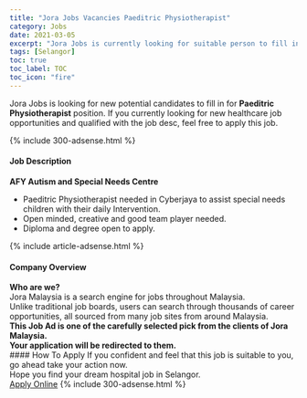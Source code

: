 ```yaml
---
title: "Jora Jobs Vacancies Paeditric Physiotherapist" 
category: Jobs 
date: 2021-03-05 
excerpt: "Jora Jobs is currently looking for suitable person to fill in the Paeditric Physiotherapist which positioned at Selangor" 
tags: [Selangor] 
toc: true 
toc_label: TOC 
toc_icon: "fire" 
--- 
```


<p>Jora Jobs is looking for new potential candidates to fill in for <b>Paeditric Physiotherapist</b> position. If you currently looking for new healthcare job opportunities and qualified with the job desc, feel free to apply this job.
</p>{% include 300-adsense.html %} 
<div><div><h4>Job Description</h4></div><div><div><span><div><div><strong>AFY Autism and Special Needs Centre</strong></div><div><ul><li>Paeditric Physiotherapist needed in Cyberjaya to assist special needs children with their daily Intervention.</li><li>Open minded, creative and good team player needed.</li><li>Diploma and degree open to apply.</li></ul></div></div></span></div></div></div> 
{% include article-adsense.html %} 
<div><div><h4>Company Overview</h4></div><div><div><span><div><div>
<strong>Who are we?</strong></div>
<div>
	Jora Malaysia is a search engine for jobs throughout Malaysia.<br>
	Unlike traditional job boards, users can search through thousands of career opportunities, all sourced from many job sites from around Malaysia.&#160;</div>
<div>
<div>
<strong>This Job Ad is one of the carefully selected pick from the clients of Jora Malaysia.</strong></div>
<div>
<strong>Your application will be redirected to them.</strong></div>
</div></div></span></div></div></div> 
#### How To Apply 
If you confident and feel that this job is suitable to you, go ahead take your action now. <br/> 
Hope you find your dream hospital job in Selangor. <br/> 
<a href="https://www.jobstreet.com.my/en/job/paeditric-physiotherapist-4496211?jobId=jobstreet-my-job-4496211" class="btn btn--warning" target="_blank" rel="nofollow noopenner">Apply Online</a> 
{% include 300-adsense.html %} 